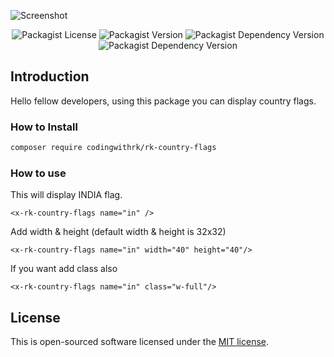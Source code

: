 ![Screenshot](https://codingwithrk.com/package-banner/rk-country-flags.png)

<p align="center">
    <a>
        <img alt="Packagist License" src="https://img.shields.io/packagist/l/codingwithrk/rk-country-flags">
    </a>
    <a>
        <img alt="Packagist Version" src="https://img.shields.io/packagist/v/codingwithrk/rk-country-flags">
    </a>
    <a>
        <img alt="Packagist Dependency Version" src="https://img.shields.io/packagist/dependency-v/codingwithrk/rk-country-flags/php">
    </a>
    <a>
        <img alt="Packagist Dependency Version" src="https://img.shields.io/packagist/dependency-v/codingwithrk/rk-country-flags/laravel%2Fframework">
    </a>
</p>

## Introduction

Hello fellow developers, using this package you can display country flags.

### How to Install

```bash
composer require codingwithrk/rk-country-flags
````

### How to use

This will display INDIA flag.

```bladehtml
<x-rk-country-flags name="in" />
```

Add width & height (default width & height is 32x32)

```bladehtml
<x-rk-country-flags name="in" width="40" height="40"/>
```

If you want add class also

```bladehtml
<x-rk-country-flags name="in" class="w-full"/>
```

## License

This is open-sourced software licensed under the [MIT license](/LICENSE).
